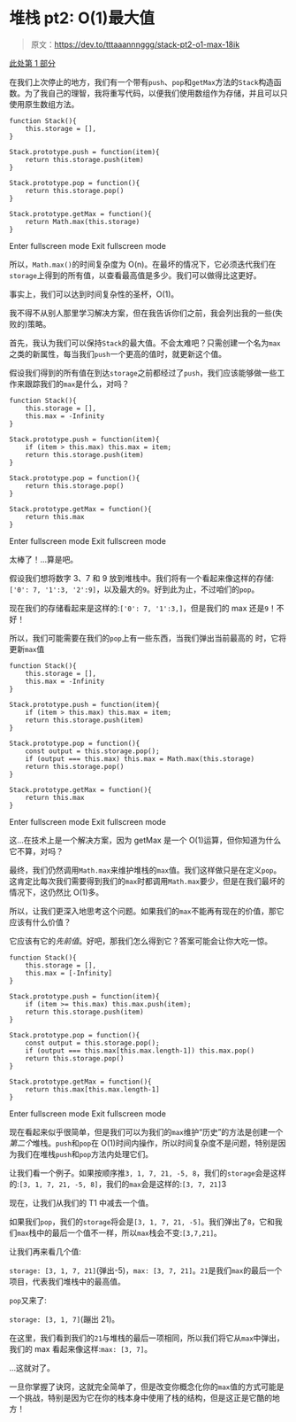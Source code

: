 # 堆栈 pt2: O(1)最大值

> 原文：<https://dev.to/tttaaannnggg/stack-pt2-o1-max-18ik>

[此处第 1 部分](https://dev.to/tttaaannnggg/implementing-a-stack-pt1-4djj)

在我们上次停止的地方，我们有一个带有`push`、`pop`和`getMax`方法的`Stack`构造函数。为了我自己的理智，我将重写代码，以便我们使用数组作为存储，并且可以只使用原生数组方法。

```
function Stack(){
    this.storage = [],
}

Stack.prototype.push = function(item){
    return this.storage.push(item)
}

Stack.prototype.pop = function(){
    return this.storage.pop()
}

Stack.prototype.getMax = function(){
    return Math.max(this.storage)
} 
```

Enter fullscreen mode Exit fullscreen mode

所以，`Math.max()`的时间复杂度为 O(n)。在最坏的情况下，它必须迭代我们在`storage`上得到的所有值，以查看最高值是多少。我们可以做得比这更好。

事实上，我们可以达到时间复杂性的圣杯，O(1)。

我不得不从别人那里学习解决方案，但在我告诉你们之前，我会列出我的一些(失败的)策略。

首先，我认为我们可以保持`Stack`的最大值。不会太难吧？只需创建一个名为`max`之类的新属性，每当我们`push`一个更高的值时，就更新这个值。

假设我们得到的所有值在到达`storage`之前都经过了`push`，我们应该能够做一些工作来跟踪我们的`max`是什么，对吗？

```
function Stack(){
    this.storage = [],
    this.max = -Infinity
}

Stack.prototype.push = function(item){
    if (item > this.max) this.max = item;
    return this.storage.push(item)
}

Stack.prototype.pop = function(){
    return this.storage.pop()
}

Stack.prototype.getMax = function(){
    return this.max
} 
```

Enter fullscreen mode Exit fullscreen mode

太棒了！...算是吧。

假设我们想将数字 3、7 和 9 放到堆栈中。我们将有一个看起来像这样的存储:`['0': 7, '1':3, '2':9]`，以及最大的`9`。好到此为止，不过咱们的`pop`。

现在我们的存储看起来是这样的:`['0': 7, '1':3,]`，但是我们的 max 还是`9`！不好！

所以，我们可能需要在我们的`pop`上有一些东西，当我们弹出当前最高的
时，它将更新`max`值

```
function Stack(){
    this.storage = [],
    this.max = -Infinity
}

Stack.prototype.push = function(item){
    if (item > this.max) this.max = item;
    return this.storage.push(item)
}

Stack.prototype.pop = function(){
    const output = this.storage.pop();
    if (output === this.max) this.max = Math.max(this.storage)
    return this.storage.pop()
}

Stack.prototype.getMax = function(){
    return this.max
} 
```

Enter fullscreen mode Exit fullscreen mode

这...在技术上是一个解决方案，因为 getMax 是一个 O(1)运算，但你知道为什么它不算，对吗？

最终，我们仍然调用`Math.max`来维护堆栈的`max`值。我们这样做只是在定义`pop`。这肯定比每次我们需要得到我们的`max`时都调用`Math.max`要少，但是在我们最坏的情况下，这仍然比 O(1)多。

所以，让我们更深入地思考这个问题。如果我们的`max`不能再有现在的价值，那它应该有什么价值？

它应该有它的*先前值*。好吧，那我们怎么得到它？答案可能会让你大吃一惊。

```
function Stack(){
    this.storage = [],
    this.max = [-Infinity]
}

Stack.prototype.push = function(item){
    if (item >= this.max) this.max.push(item);
    return this.storage.push(item)
}

Stack.prototype.pop = function(){
    const output = this.storage.pop();
    if (output === this.max[this.max.length-1]) this.max.pop()
    return this.storage.pop()
}

Stack.prototype.getMax = function(){
    return this.max[this.max.length-1]
} 
```

Enter fullscreen mode Exit fullscreen mode

现在看起来似乎很简单，但是我们可以为我们的`max`维护“历史”的方法是创建一个*第二个*堆栈。`push`和`pop`在 O(1)时间内操作，所以时间复杂度不是问题，特别是因为我们在堆栈`push`和`pop`方法内处理它们。

让我们看一个例子。如果按顺序推`3, 1, 7, 21, -5, 8`，我们的`storage`会是这样的:`[3, 1, 7, 21, -5, 8]`，我们的`max`会是这样的:`[3, 7, 21]`3

现在，让我们从我们的 T1 中减去一个值。

如果我们`pop`，我们的`storage`将会是`[3, 1, 7, 21, -5]`。我们弹出了`8`，它和我们`max`栈中的最后一个值不一样，所以`max`栈会不变:`[3,7,21]`。

让我们再来看几个值:

`storage: [3, 1, 7, 21]`(弹出-5)，`max: [3, 7, 21]`。`21`是我们`max`的最后一个项目，代表我们堆栈中的最高值。

`pop`又来了:

`storage: [3, 1, 7]`(蹦出 21)。

在这里，我们看到我们的`21`与堆栈的最后一项相同，所以我们将它从`max`中弹出，我们的 max 看起来像这样:`max: [3, 7]`。

...这就对了。

一旦你掌握了诀窍，这就完全简单了，但是改变你概念化你的`max`值的方式可能是一个挑战，特别是因为它在你的栈本身中使用了栈的结构，但是这正是它酷的地方！